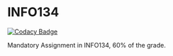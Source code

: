 # INFO134

[![Codacy Badge](https://api.codacy.com/project/badge/Grade/459a6dcb487643ef86fdd1cf20dcc1d8)](https://app.codacy.com/manual/MathiasSJacobsen/INFO134?utm_source=github.com&utm_medium=referral&utm_content=MathiasSJacobsen/INFO134&utm_campaign=Badge_Grade_Dashboard)

Mandatory Assignment in INFO134, 60% of the grade.

